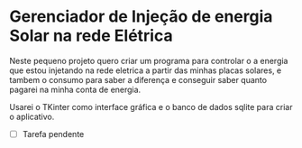 # Gerenciador de Injeção de energia Solar na rede Elétrica

Neste pequeno projeto quero criar um programa para controlar o a energia que estou injetando na rede eletrica a partir das minhas placas solares, e tambem o consumo para saber a diferença e conseguir saber quanto pagarei na minha conta de energia.

Usarei o TKinter como interface gráfica e o banco de dados sqlite para criar o aplicativo.

- [ ] Tarefa pendente